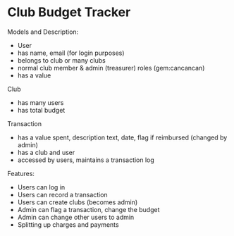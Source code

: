 # Club Budget Tracker


Models and Description:

* User
* has name, email (for login purposes)
* belongs to club or many clubs
* normal club member & admin (treasurer) roles (gem:cancancan)
* has a value

Club

* has many users
* has total budget

Transaction

* has a value spent, description text, date, flag if reimbursed (changed by admin)
* has a club and user
* accessed by users, maintains a transaction log 
	
Features:

* Users can log in
* Users can record a transaction
* Users can create clubs (becomes admin)
* Admin can flag a transaction, change the budget
* Admin can change other users to admin
* Splitting up charges and payments

